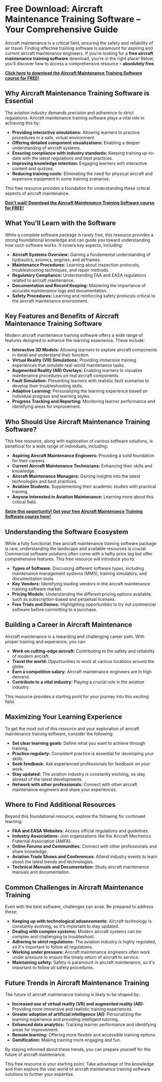 # Free Download: Aircraft Maintenance Training Software – Your Comprehensive Guide

Aircraft maintenance is a critical field, ensuring the safety and reliability of air travel. Finding effective training software is paramount for aspiring and current aircraft maintenance engineers. If you're looking for a **free aircraft maintenance training software** download, you’re in the right place! Below, you’ll discover how to access a comprehensive resource – **absolutely free**.

[**Click here to download the Aircraft Maintenance Training Software course for FREE!**](https://udemywork.com/aircraft-maintenance-training-software)

## Why Aircraft Maintenance Training Software is Essential

The aviation industry demands precision and adherence to strict regulations. Aircraft maintenance training software plays a vital role in achieving this by:

*   **Providing interactive simulations:** Allowing learners to practice procedures in a safe, virtual environment.
*   **Offering detailed component visualizations:** Enabling a deeper understanding of aircraft systems.
*   **Ensuring compliance with industry standards:** Keeping training up-to-date with the latest regulations and best practices.
*   **Improving knowledge retention:** Engaging learners with interactive content and quizzes.
*   **Reducing training costs:** Eliminating the need for physical aircraft and expensive equipment in some training scenarios.

This free resource provides a foundation for understanding these critical aspects of aircraft maintenance.

[**Don't wait! Download the Aircraft Maintenance Training Software course for FREE!**](https://udemywork.com/aircraft-maintenance-training-software)

## What You'll Learn with the Software

While a complete software package is rarely free, this resource provides a strong foundational knowledge and can guide you toward understanding how such software works. It covers key aspects, including:

*   **Aircraft Systems Overview:** Gaining a fundamental understanding of hydraulics, avionics, engines, and airframes.
*   **Maintenance Procedures:** Learning about inspection protocols, troubleshooting techniques, and repair methods.
*   **Regulatory Compliance:** Understanding FAA and EASA regulations related to aircraft maintenance.
*   **Documentation and Record Keeping:** Mastering the importance of accurate maintenance logs and documentation.
*   **Safety Procedures:** Learning and reinforcing safety protocols critical to the aircraft maintenance environment.

## Key Features and Benefits of Aircraft Maintenance Training Software

Modern aircraft maintenance training software offers a wide range of features designed to enhance the learning experience. These include:

*   **Interactive 3D Models:** Allowing learners to explore aircraft components in detail and understand their function.
*   **Virtual Reality (VR) Simulations:** Providing immersive training experiences that simulate real-world maintenance tasks.
*   **Augmented Reality (AR) Overlays:** Enabling learners to visualize maintenance procedures on real aircraft components.
*   **Fault Simulation:** Presenting learners with realistic fault scenarios to develop their troubleshooting skills.
*   **Adaptive Learning:** Personalizing the learning experience based on individual progress and learning styles.
*   **Progress Tracking and Reporting:** Monitoring learner performance and identifying areas for improvement.

## Who Should Use Aircraft Maintenance Training Software?

This free resource, along with exploration of various software solutions, is beneficial for a wide range of individuals, including:

*   **Aspiring Aircraft Maintenance Engineers:** Providing a solid foundation for their careers.
*   **Current Aircraft Maintenance Technicians:** Enhancing their skills and knowledge.
*   **Aircraft Maintenance Managers:** Gaining insights into the latest technologies and best practices.
*   **Aviation Students:** Supplementing their academic studies with practical training.
*   **Anyone Interested in Aviation Maintenance:** Learning more about this critical field.

[**Seize this opportunity! Get your free Aircraft Maintenance Training Software course here!**](https://udemywork.com/aircraft-maintenance-training-software)

## Understanding the Software Ecosystem

While a fully functional, free aircraft maintenance training software package is rare, understanding the landscape and available resources is crucial. Commercial software solutions often come with a hefty price tag but offer comprehensive features. This free resource will introduce you to:

*   **Types of Software:** Discussing different software types, including maintenance management systems (MMS), training simulators, and documentation tools.
*   **Key Vendors:** Identifying leading vendors in the aircraft maintenance training software market.
*   **Pricing Models:** Understanding the different pricing options available, such as subscription-based and perpetual licenses.
*   **Free Trials and Demos:** Highlighting opportunities to try out commercial software before committing to a purchase.

## Building a Career in Aircraft Maintenance

Aircraft maintenance is a rewarding and challenging career path. With proper training and experience, you can:

*   **Work on cutting-edge aircraft:** Contributing to the safety and reliability of modern aircraft.
*   **Travel the world:** Opportunities to work at various locations around the globe.
*   **Earn a competitive salary:** Aircraft maintenance engineers are in high demand.
*   **Contribute to a vital industry:** Playing a crucial role in the aviation industry.

This resource provides a starting point for your journey into this exciting field.

## Maximizing Your Learning Experience

To get the most out of this resource and your exploration of aircraft maintenance training software, consider the following:

*   **Set clear learning goals:** Define what you want to achieve through training.
*   **Practice regularly:** Consistent practice is essential for developing your skills.
*   **Seek feedback:** Ask experienced professionals for feedback on your work.
*   **Stay updated:** The aviation industry is constantly evolving, so stay abreast of the latest developments.
*   **Network with other professionals:** Connect with other aircraft maintenance engineers and share your experiences.

## Where to Find Additional Resources

Beyond this foundational resource, explore the following for continued learning:

*   **FAA and EASA Websites:** Access official regulations and guidelines.
*   **Industry Associations:** Join organizations like the Aircraft Mechanics Fraternal Association (AMFA).
*   **Online Forums and Communities:** Connect with other professionals and share knowledge.
*   **Aviation Trade Shows and Conferences:** Attend industry events to learn about the latest trends and technologies.
*   **Technical Manuals and Documentation:** Study aircraft maintenance manuals and documentation.

## Common Challenges in Aircraft Maintenance Training

Even with the best software, challenges can arise. Be prepared to address these:

*   **Keeping up with technological advancements:** Aircraft technology is constantly evolving, so it's important to stay updated.
*   **Dealing with complex systems:** Modern aircraft systems can be complex and challenging to troubleshoot.
*   **Adhering to strict regulations:** The aviation industry is highly regulated, so it's important to follow all regulations.
*   **Working under pressure:** Aircraft maintenance engineers often work under pressure to ensure the timely return of aircraft to service.
*   **Maintaining safety:** Safety is paramount in aircraft maintenance, so it's important to follow all safety procedures.

## Future Trends in Aircraft Maintenance Training

The future of aircraft maintenance training is likely to be shaped by:

*   **Increased use of virtual reality (VR) and augmented reality (AR):** Providing more immersive and realistic training experiences.
*   **Greater adoption of artificial intelligence (AI):** Personalizing the learning experience and providing intelligent tutoring.
*   **Enhanced data analytics:** Tracking learner performance and identifying areas for improvement.
*   **Remote learning:** Offering more flexible and accessible training options.
*   **Gamification:** Making training more engaging and fun.

By staying informed about these trends, you can prepare yourself for the future of aircraft maintenance.

This free resource is your starting point. Take advantage of the knowledge and then explore the vast world of aircraft maintenance training software solutions to further your expertise.
